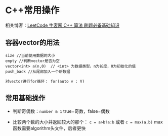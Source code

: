 # C++常用操作

相关博客：[LeetCode 牛客网 C++ 算法 刷题必备基础知识](https://blog.csdn.net/huwei039/article/details/104269486)

## 容器vector的用法
```
size //当前使用数据的大小
empty //判断vector是否为空
vector<int> a(n,0)  // <int> 为数据类型，n为长度，0为初始化的值
push_back //从尾部加入一个新数据

对vector进行for循环： for(auto v : V)
```

## 常用基础操作

* 判断奇偶数：`number & 1` true=奇数，false=偶数

* 比较两个数的大小并返回较大的那个： `c = a>b?a:b` 或者 `c = max(a,b)` max函数需要algorithm头文件，后者更快
